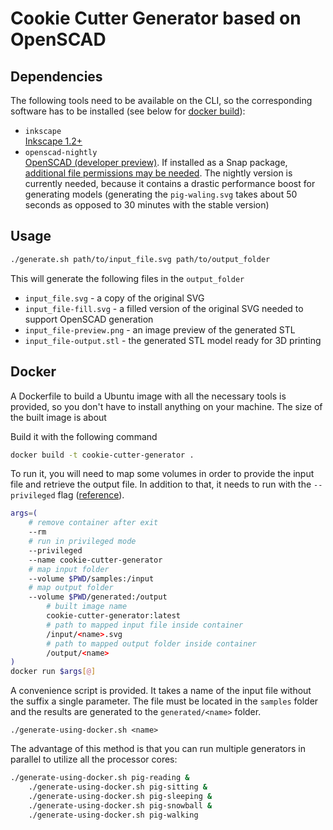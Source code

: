 # Cookie Cutter Generator based on OpenSCAD

## Dependencies
The following tools need to be available on the CLI, so the corresponding software has to be installed (see below for [docker build](#docker)):
* `inkscape`  
    [Inkscape 1.2+](https://inkscape.org/about/)
* `openscad-nightly`  
    [OpenSCAD (developer preview)](https://openscad.org/downloads.html#snapshots). If installed as a Snap package, [additional file permissions may be needed](https://askubuntu.com/a/1109285/1593582).
    The nightly version is currently needed, because it contains a drastic performance boost for generating models (generating the `pig-waling.svg` takes about 50 seconds as opposed to 30 minutes with the stable version)


## Usage
```bash
./generate.sh path/to/input_file.svg path/to/output_folder
```
This will generate the following files in the `output_folder`
* `input_file.svg` - a copy of the original SVG
* `input_file-fill.svg` - a filled version of the original SVG needed to support OpenSCAD generation
* `input_file-preview.png` - an image preview of the generated STL
* `input_file-output.stl` - the generated STL model ready for 3D printing

## Docker
A Dockerfile to build a Ubuntu image with all the necessary tools is provided, so you don't have to install anything on your machine. The size of the built image is about 

Build it with the following command
```bash
docker build -t cookie-cutter-generator .
```

To run it, you will need to map some volumes in order to provide the input file and retrieve the output file. In addition to that, it needs to run with the `--privileged` flag ([reference](https://github.com/s3fs-fuse/s3fs-fuse/issues/647#issuecomment-637458150)).

```bash
args=(
    # remove container after exit
    --rm
    # run in privileged mode
    --privileged
    --name cookie-cutter-generator
    # map input folder
    --volume $PWD/samples:/input
    # map output folder
    --volume $PWD/generated:/output
        # built image name
        cookie-cutter-generator:latest
        # path to mapped input file inside container
        /input/<name>.svg
        # path to mapped output folder inside container
        /output/<name>
)
docker run $args[@]
```

A convenience script is provided. It takes a name of the input file without the suffix a single parameter. The file must be located in the `samples` folder and the results are generated to the `generated/<name>` folder.
```
./generate-using-docker.sh <name>
```
The advantage of this method is that you can run multiple generators in parallel to utilize all the processor cores:
```bash
./generate-using-docker.sh pig-reading &
    ./generate-using-docker.sh pig-sitting &
    ./generate-using-docker.sh pig-sleeping &
    ./generate-using-docker.sh pig-snowball &
    ./generate-using-docker.sh pig-walking
```